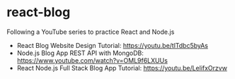 # react-blog

Following a YouTube series to practice React and Node.js
- React Blog Website Design Tutorial: https://youtu.be/tlTdbc5byAs
- Node.js Blog App REST API with MongoDB: https://www.youtube.com/watch?v=OML9f6LXUUs
- React Node.js Full Stack Blog App Tutorial: https://youtu.be/LelifxOrzvw
